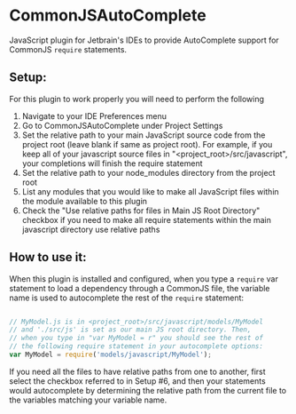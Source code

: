 CommonJSAutoComplete
====================

JavaScript plugin for Jetbrain's IDEs to provide AutoComplete support for CommonJS ```require``` statements. 

Setup:
------

For this plugin to work properly you will need to perform the following

1. Navigate to your IDE Preferences menu
2. Go to CommonJSAutoComplete under Project Settings
3. Set the relative path to your main JavaScript source code from the project root (leave blank if same as project root). For example, if you keep all of your javascript source files in "<project_root>/src/javascript", your completions will finish the require statement
4. Set the relative path to your node_modules directory from the project root
5. List any modules that you would like to make all JavaScript files within the module available to this plugin
6. Check the "Use relative paths for files in Main JS Root Directory" checkbox if you need to make all require statements within the main javascript directory use relative paths

How to use it:
--------------

When this plugin is installed and configured, when you type a ```require``` var statement to load a dependency through a CommonJS file, the variable name is used to autocomplete the rest of the ```require``` statement:

```javascript

// MyModel.js is in <project_root>/src/javascript/models/MyModel
// and './src/js' is set as our main JS root directory. Then,
// when you type in "var MyModel = r" you should see the rest of
// the following require statement in your autocomplete options:
var MyModel = require('models/javascript/MyModel');

```

If you need all the files to have relative paths from one to another, first select the checkbox referred to in Setup #6, and then your statements would autocomplete by determining the relative path from the current file to the variables matching your variable name.
